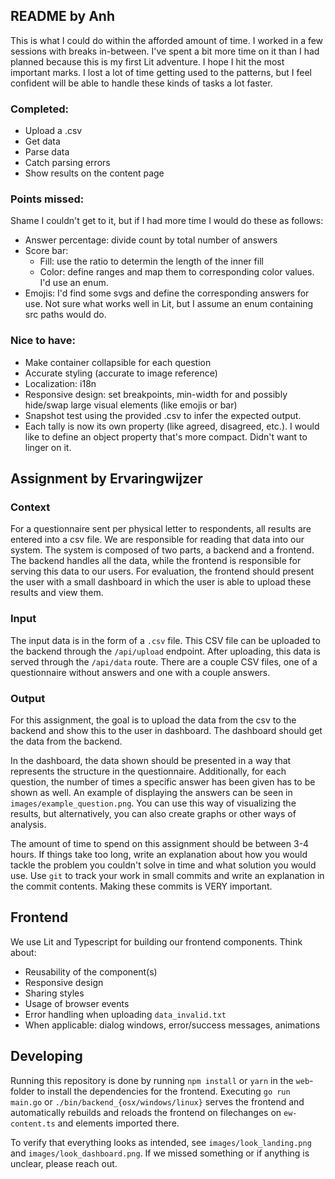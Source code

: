 ## README by Anh

This is what I could do within the afforded amount of time. I worked in a few sessions with breaks in-between. I've spent a bit more time on it than I had planned because this is my first Lit adventure. I hope I hit the most important marks.
I lost a lot of time getting used to the patterns, but I feel confident will be able to handle these kinds of tasks a lot faster.

### Completed:

- Upload a .csv
- Get data
- Parse data
- Catch parsing errors
- Show results on the content page

### Points missed:

Shame I couldn't get to it, but if I had more time I would do these as follows:

- Answer percentage: divide count by total number of answers
- Score bar:
  - Fill: use the ratio to determin the length of the inner fill
  - Color: define ranges and map them to corresponding color values. I'd use an enum.
- Emojis: I'd find some svgs and define the corresponding answers for use. Not sure what works well in Lit, but I assume an enum containing src paths would do.

### Nice to have:

- Make container collapsible for each question
- Accurate styling (accurate to image reference)
- Localization: i18n
- Responsive design: set breakpoints, min-width for <ew-collapsible> and possibly hide/swap large visual elements (like emojis or bar)
- Snapshot test using the provided .csv to infer the expected output.
- Each tally is now its own property (like agreed, disagreed, etc.). I would like to define an object property that's more compact. Didn't want to linger on it.

## Assignment by Ervaringwijzer

### Context

For a questionnaire sent per physical letter to respondents, all results are entered into a csv file. We are responsible for reading that data into our system. The system is composed of two parts, a backend and a frontend. The backend handles all the data, while the frontend is responsible for serving this data to our users. For evaluation, the frontend should present the user with a small dashboard in which the user is able to upload these results and view them.

### Input

The input data is in the form of a `.csv` file. This CSV file can be uploaded to the backend through the `/api/upload` endpoint. After uploading, this data is served through the `/api/data` route. There are a couple CSV files, one of a questionnaire without answers and one with a couple answers.

### Output

For this assignment, the goal is to upload the data from the csv to the backend and show this to the user in dashboard. The dashboard should get the data from the backend.

In the dashboard, the data shown should be presented in a way that represents the structure in the questionnaire. Additionally, for each question, the number of times a specific answer has been given has to be shown as well. An example of displaying the answers can be seen in `images/example_question.png`. You can use this way of visualizing the results, but alternatively, you can also create graphs or other ways of analysis.

The amount of time to spend on this assignment should be between 3-4 hours. If things take too long, write an explanation about how you would tackle the problem you couldn't solve in time and what solution you would use. Use `git` to track your work in small commits and write an explanation in the commit contents. Making these commits is VERY important.

## Frontend

We use Lit and Typescript for building our frontend components. Think about:

- Reusability of the component(s)
- Responsive design
- Sharing styles
- Usage of browser events
- Error handling when uploading `data_invalid.txt`
- When applicable: dialog windows, error/success messages, animations

## Developing

Running this repository is done by running `npm install` or `yarn` in the `web`-folder to install the dependencies for the frontend. Executing `go run main.go` or `./bin/backend_{osx/windows/linux}` serves the frontend and automatically rebuilds and reloads the frontend on filechanges on `ew-content.ts` and elements imported there.

To verify that everything looks as intended, see `images/look_landing.png` and `images/look_dashboard.png`. If we missed something or if anything is unclear, please reach out.
